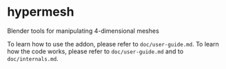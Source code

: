 # hypermesh
Blender tools for manipulating 4-dimensional meshes

To learn how to use the addon, please refer to `doc/user-guide.md`.
To learn how the code works, please refer to `doc/user-guide.md` and to `doc/internals.md`.
